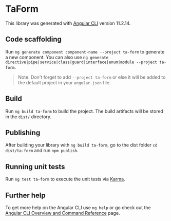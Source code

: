 # TaForm

This library was generated with [Angular CLI](https://github.com/angular/angular-cli) version 11.2.14.

## Code scaffolding

Run `ng generate component component-name --project ta-form` to generate a new component. You can also use `ng generate directive|pipe|service|class|guard|interface|enum|module --project ta-form`.
> Note: Don't forget to add `--project ta-form` or else it will be added to the default project in your `angular.json` file. 

## Build

Run `ng build ta-form` to build the project. The build artifacts will be stored in the `dist/` directory.

## Publishing

After building your library with `ng build ta-form`, go to the dist folder `cd dist/ta-form` and run `npm publish`.

## Running unit tests

Run `ng test ta-form` to execute the unit tests via [Karma](https://karma-runner.github.io).

## Further help

To get more help on the Angular CLI use `ng help` or go check out the [Angular CLI Overview and Command Reference](https://angular.io/cli) page.
